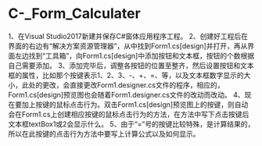 # C-_Form_Calculater

1、在Visual Studio2017新建并保存C#窗体应用程序工程。
2、创建好工程后在界面的右边有“解决方案资源管理器”，从中找到Form1.cs[design]并打开，再从界面左边找到“工具箱”，向Form1.cs[design]中添加按钮和文本框，按钮的个数根据自己需要添加。
3、添加完毕后，调整各按钮的位置至整齐，然后设置按钮和文本框的属性，比如那个按键表示1、2、3、-、+、=、等，以及文本框数字显示的大小，此处的更改，会直接更改Form1.designer.cs文件的程序，相应的，Form1.cs[design]预览图也会随着Form1.designer.cs文件的改动而改动。
4、现在要加上按键的鼠标点击行为。双击Form1.cs[design]预览图上的按键，则自动会在Form1.cs上创建相应按键的鼠标点击行为的方法，在方法中写下点击按键后文本框textBox1或2会显示什么。
5、由于“=”号的按键比较特殊，是计算结果的，所以在此按键的点击行为方法中要写上计算公式以及如何显示。
